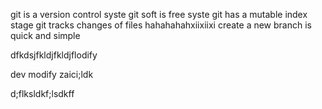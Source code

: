 git is a version control syste
git soft is free syste
git has a mutable index stage
git tracks changes of files
hahahahahxiixiixi
create a new branch is quick and simple

dfkdsjfkldjfkldjflodify 

dev modify
zaici;ldk




d;flksldkf;lsdkff
